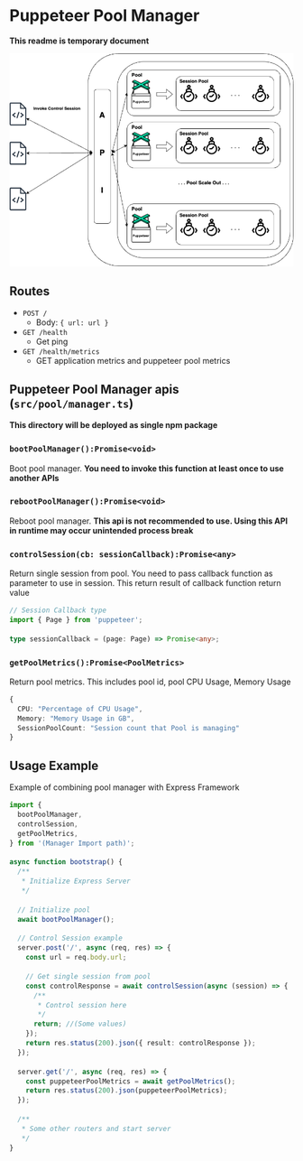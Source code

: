 # Puppeteer Pool Manager

**This readme is temporary document**

<p align="center">
  <img src="./diagram/diagram2.png" alt="Image description">
</p>

## Routes

- `POST /`
  - Body: `{ url: url }`
- `GET /health`
  - Get ping
- `GET /health/metrics`
  - GET application metrics and puppeteer pool metrics

## Puppeteer Pool Manager apis (`src/pool/manager.ts`)

**This directory will be deployed as single npm package**

### `bootPoolManager():Promise<void>`

Boot pool manager. **You need to invoke this function at least once to use another APIs**

### `rebootPoolManager():Promise<void>`

Reboot pool manager. **This api is not recommended to use. Using this API in runtime may occur unintended process break**

### `controlSession(cb: sessionCallback):Promise<any>`

Return single session from pool. You need to pass callback function as parameter to use in session. This return result of callback function return value

```typescript
// Session Callback type
import { Page } from 'puppeteer';

type sessionCallback = (page: Page) => Promise<any>;
```

### `getPoolMetrics():Promise<PoolMetrics>`

Return pool metrics. This includes pool id, pool CPU Usage, Memory Usage

```typescript
{
  CPU: "Percentage of CPU Usage",
  Memory: "Memory Usage in GB",
  SessionPoolCount: "Session count that Pool is managing"
}

```

## Usage Example

Example of combining pool manager with Express Framework

```typescript
import {
  bootPoolManager,
  controlSession,
  getPoolMetrics,
} from '(Manager Import path)';

async function bootstrap() {
  /**
   * Initialize Express Server
   */

  // Initialize pool
  await bootPoolManager();

  // Control Session example
  server.post('/', async (req, res) => {
    const url = req.body.url;

    // Get single session from pool
    const controlResponse = await controlSession(async (session) => {
      /**
       * Control session here
       */
      return; //(Some values)
    });
    return res.status(200).json({ result: controlResponse });
  });

  server.get('/', async (req, res) => {
    const puppeteerPoolMetrics = await getPoolMetrics();
    return res.status(200).json(puppeteerPoolMetrics);
  });

  /**
   * Some other routers and start server
   */
}
```
